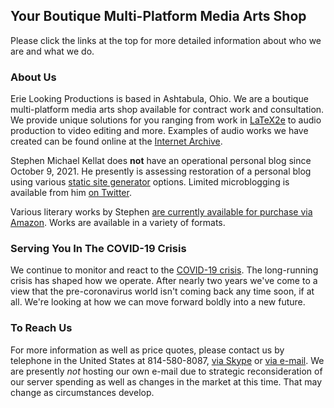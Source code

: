 ## Your Boutique Multi-Platform Media Arts Shop

Please click the links at the top for more detailed information about who we are and what we do.

### About Us

Erie Looking Productions is based in Ashtabula, Ohio.  We are a boutique multi-platform media arts shop available for contract work and consultation.  We provide unique solutions for you ranging from work in [LaTeX2e](https://simple.wikipedia.org/wiki/LaTeX) to audio production to video editing and more. Examples of audio works we have created can be found online at the [Internet Archive](https://archive.org/search.php?query=%22Erie%20Looking%20Productions%22&and[]=mediatype%3A%22audio%22).

Stephen Michael Kellat does **not** have an operational personal blog since October 9, 2021.  He presently is assessing restoration of a personal blog using various [static site generator](https://jamstack.org/generators/) options.  Limited microblogging is available from him [on Twitter](https://twitter.com/writer_smk).  

Various literary works by Stephen [are currently available for purchase via Amazon](https://www.amazon.com/Stephen-Michael-Kellat/e/B085MR8Y8J).  Works are available in a variety of formats.  

### Serving You In The COVID-19 Crisis

We continue to monitor and react to the [COVID-19 crisis](https://simple.wikipedia.org/wiki/COVID-19).  The long-running crisis has shaped how we operate.  After nearly two years we've come to a view that the pre-coronavirus world isn't coming back any time soon, if at all.  We're looking at how we can move forward boldly into a new future.

### To Reach Us

For more information as well as price quotes, please contact us by telephone in the United States at 814-580-8087, <a href="skype:stephen.michael.kellat?chat">via Skype</a> or <a href="mailto:ashtabulaecv197@gmail.com">via e-mail</A>.  We are presently *not* hosting our own e-mail due to strategic reconsideration of our server spending as well as changes in the market at this time.  That may change as circumstances develop.
